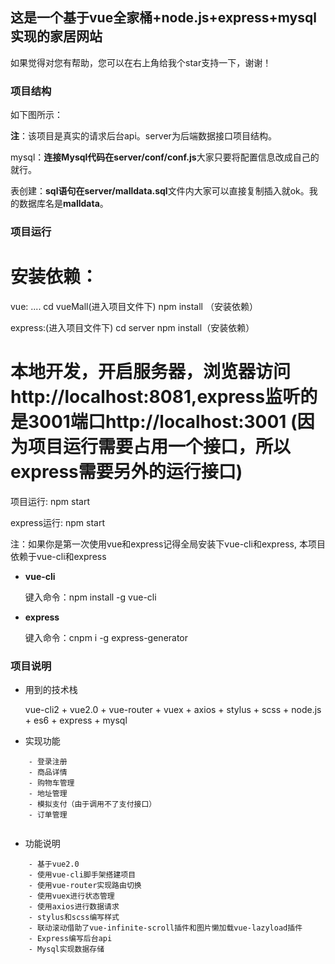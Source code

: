 ## 这是一个基于vue全家桶+node.js+express+mysql实现的家居网站





如果觉得对您有帮助，您可以在右上角给我个star支持一下，谢谢！

### 项目结构
如下图所示：


**注**：该项目是真实的请求后台api。server为后端数据接口项目结构。

mysql：**连接Mysql代码在server/conf/conf.js**大家只要将配置信息改成自己的就行。

表创建：**sql语句在server/malldata.sql**文件内大家可以直接复制插入就ok。我的数据库名是**malldata**。
### 项目运行


# 安装依赖：
vue:
....
cd vueMall(进入项目文件下)
npm install （安装依赖）

express:(进入项目文件下)
cd server
npm install（安装依赖）

# 本地开发，开启服务器，浏览器访问http://localhost:8081,express监听的是3001端口http://localhost:3001 (因为项目运行需要占用一个接口，所以express需要另外的运行接口)
项目运行:
npm start

express运行:
npm start

注：如果你是第一次使用vue和express记得全局安装下vue-cli和express, 本项目依赖于vue-cli和express
- **vue-cli**

  键入命令：npm install -g vue-cli
- **express**
 
  键入命令：cnpm i -g express-generator

### 项目说明
- 用到的技术栈

    vue-cli2 + vue2.0 + vue-router + vuex + axios + stylus + scss + node.js + es6 + express + mysql
- 实现功能

```
    - 登录注册
    - 商品详情
    - 购物车管理
    - 地址管理
    - 模拟支付（由于调用不了支付接口）
    - 订单管理
    
```
- 功能说明
```
    - 基于vue2.0
    - 使用vue-cli脚手架搭建项目
    - 使用vue-router实现路由切换
    - 使用vuex进行状态管理
    - 使用axios进行数据请求
    - stylus和scss编写样式
    - 联动滚动借助了vue-infinite-scroll插件和图片懒加载vue-lazyload插件
    - Express编写后台api
    - Mysql实现数据存储
 ```
